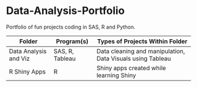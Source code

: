 # Data-Analysis-Portfolio
Portfolio of fun projects coding in SAS, R and Python.



| Folder  | Program(s) | Types of Projects Within Folder |
| ------------- | ------------- | ------------- |
| Data Analysis and Viz | SAS, R, Tableau  | Data cleaning and manipulation, Data Visuals using Tableau  |
| R Shiny Apps | R | Shiny apps created while learning Shiny |
